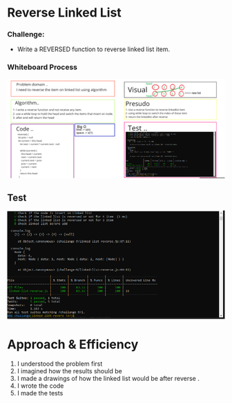 # Reverse Linked List

### Challenge:
- Write a REVERSED function to reverse linked list item. 



### Whiteboard Process
![](ch9.png)

## Test 
![](challange9.PNG)
# Approach & Efficiency
1. I understood the problem first
2. I imagined how the results should be
3. I made a drawings of how the linked list would be after reverse .
4. I wrote the code
5. I made the tests
